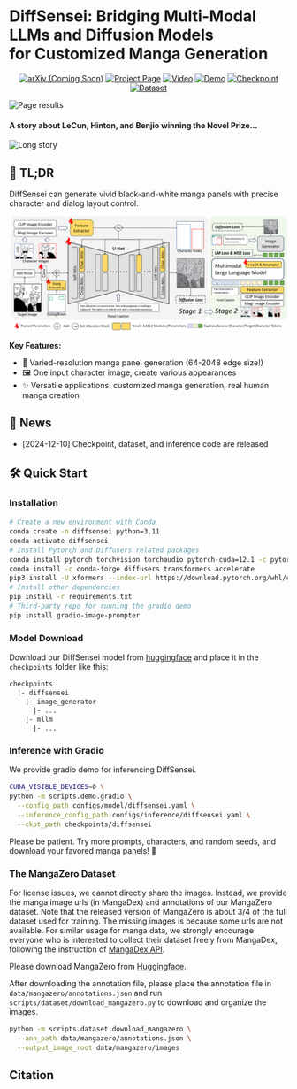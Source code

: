 # DiffSensei: Bridging Multi-Modal LLMs and Diffusion Models <br> for Customized Manga Generation

<div align="center">

[![arXiv (Coming Soon)](https://img.shields.io/badge/arXiv-2410.08261-b31b1b.svg)](TODO)
[![Project Page](https://img.shields.io/badge/Project-Page-blue?logo=github-pages)](https://jianzongwu.github.io/projects/diffsensei)
[![Video](https://img.shields.io/badge/YouTube-FF0000?logo=youtube)](https://www.youtube.com/watch?v=TLJ0MYZmoXc&source_ve_path=OTY3MTQ)
[![Demo](https://img.shields.io/badge/Huggingface-Demo-blue?logo=huggingface)](https://huggingface.co/spaces/jianzongwu/DiffSensei)
[![Checkpoint](https://img.shields.io/badge/🤗%20Huggingface-Model-yellow)](https://huggingface.co/jianzongwu/DiffSensei)
[![Dataset](https://img.shields.io/badge/🤗%20Huggingface-Dataset-yellow)](https://huggingface.co/datasets/jianzongwu/MangaZero)


</div>

![Page results](assets/images/results_page/1.png)

#### A story about LeCun, Hinton, and Benjio winning the Novel Prize...

![Long story](assets/images/nobel_prize/image.png)

## 🚀 TL;DR

DiffSensei can generate vivid black-and-white manga panels with precise character and dialog layout control.

![](assets/images/model_architecture.png)

**Key Features:**
- 🌟 Varied-resolution manga panel generation (64-2048 edge size!)
- 🖼️ One input character image, create various appearances
- ✨ Versatile applications: customized manga generation, real human manga creation


## 🎉 News

- [2024-12-10] Checkpoint, dataset, and inference code are released

## 🛠️ Quick Start

### Installation

``` bash
# Create a new environment with Conda
conda create -n diffsensei python=3.11
conda activate diffsensei
# Install Pytorch and Diffusers related packages
conda install pytorch torchvision torchaudio pytorch-cuda=12.1 -c pytorch -c nvidia
conda install -c conda-forge diffusers transformers accelerate
pip3 install -U xformers --index-url https://download.pytorch.org/whl/cu121
# Install other dependencies
pip install -r requirements.txt
# Third-party repo for running the gradio demo
pip install gradio-image-prompter
```

### Model Download

Download our DiffSensei model from [huggingface](https://huggingface.co/jianzongwu/DiffSensei) and place it in the `checkpoints` folder like this:

```
checkpoints
  |- diffsensei
    |- image_generator
      |- ...
    |- mllm
      |- ...
```


### Inference with Gradio

We provide gradio demo for inferencing DiffSensei.

``` bash
CUDA_VISIBLE_DEVICES=0 \
python -m scripts.demo.gradio \
  --config_path configs/model/diffsensei.yaml \
  --inference_config_path configs/inference/diffsensei.yaml \
  --ckpt_path checkpoints/diffsensei
```

Please be patient. Try more prompts, characters, and random seeds, and download your favored manga panels! 🤗

### The MangaZero Dataset

For license issues, we cannot directly share the images. Instead, we provide the manga image urls (in MangaDex) and annotations of our MangaZero dataset.
Note that the released version of MangaZero is about 3/4 of the full dataset used for training. The missing images is because some urls are not available. For similar usage for manga data, we strongly encourage everyone who is interested to collect their dataset freely from MangaDex, following the instruction of [MangaDex API](https://api.mangadex.org/docs/).

Please download MangaZero from [Huggingface](https://huggingface.co/datasets/jianzongwu/MangaZero).

After downloading the annotation file, please place the annotation file in `data/mangazero/annotations.json` and run `scripts/dataset/download_mangazero.py` to download and organize the images.


``` bash
python -m scripts.dataset.download_mangazero \
  --ann_path data/mangazero/annotations.json \
  --output_image_root data/mangazero/images
```

## Citation

```
```

